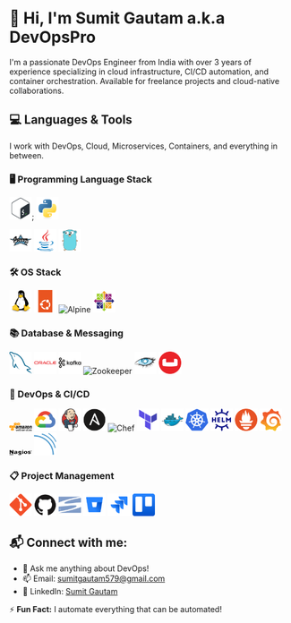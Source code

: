 # 👋 Hi, I'm Sumit Gautam a.k.a DevOpsPro

I'm a passionate DevOps Engineer from India with over 3 years of experience specializing in cloud infrastructure, CI/CD automation, and container orchestration. Available for freelance projects and cloud-native collaborations.

## 💻 Languages & Tools
I work with DevOps, Cloud, Microservices, Containers, and everything in between.

### 🖥️ Programming Language Stack
<img src="assets/bash.svg" alt="Bash" width="40"/>; <img src="assets/python.svg" alt="Python" width="40"/>

<img src="assets/groovy.svg" alt="Groovy" width="40"/>
<img src="assets/java.svg" alt="Java" width="40"/>
<img src="assets/go.svg" alt="Go" width="40"/>

### 🛠️ OS Stack
<img src="assets/linux.svg" alt="Linux" width="40"/>
<img src="assets/ubuntu.svg" alt="Ubuntu" width="40"/>
<img src="assets/alpine.svg" alt="Alpine" width="40"/>
<img src="assets/centos.svg" alt="CentOS" width="40"/>

### 📚 Database & Messaging
<img src="assets/mysql.svg" alt="MySQL" width="40"/>
<img src="assets/oracle.svg" alt="OracleDB" width="40"/>
<img src="assets/kafka.svg" alt="Kafka" width="40"/>
<img src="assets/zookeeper.svg" alt="Zookeeper" width="40"/>
<img src="assets/cassandra.svg" alt="Cassandra" width="40"/>
<img src="assets/couchbase.svg" alt="Couchbase" width="40"/>

### 🔧 DevOps & CI/CD
<img src="assets/aws.svg" alt="AWS" width="40"/>
<img src="assets/gcp.svg" alt="GCP" width="40"/>
<img src="assets/jenkins.svg" alt="Jenkins" width="40"/>
<img src="assets/ansible.svg" alt="Ansible" width="40"/>
<img src="assets/chef.svg" alt="Chef" width="40"/>
<img src="assets/terraform.svg" alt="Terraform" width="40"/>
<img src="assets/docker.svg" alt="Docker" width="40"/>
<img src="assets/kubernetes.svg" alt="Kubernetes" width="40"/>
<img src="assets/helm.svg" alt="Helm" width="40"/>
<img src="assets/prometheus.svg" alt="Prometheus" width="40"/>
<img src="assets/grafana.svg" alt="Grafana" width="40"/>
<img src="assets/nagios.svg" alt="Nagios" width="40"/>
<img src="assets/sonarqube.svg" alt="SonarQube" width="40"/>

### 📋 Project Management
<img src="assets/git.svg" alt="Git" width="40"/>
<img src="assets/github.svg" alt="GitHub" width="40"/>
<img src="assets/svn.svg" alt="SVN" width="40"/>
<img src="assets/bitbucket.svg" alt="Bitbucket" width="40"/>
<img src="assets/jira.svg" alt="Jira" width="40"/>
<img src="assets/trello.svg" alt="Trello" width="40"/>

## 📬 Connect with me:
- 💬 Ask me anything about DevOps!
- 📫 Email: [sumitgautam579@gmail.com](mailto:sumitgautam579@gmail.com)
- 🔗 LinkedIn: [Sumit Gautam](https://www.linkedin.com/in/sumitgautam95783)

⚡ **Fun Fact:** I automate everything that can be automated!
